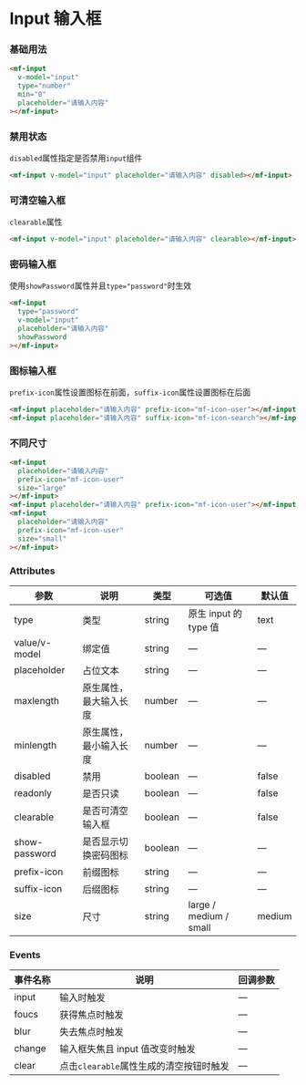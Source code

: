 # Input 输入框

### 基础用法

```html
<mf-input
  v-model="input"
  type="number"
  min="0"
  placeholder="请输入内容"
></mf-input>
```

### 禁用状态

`disabled`属性指定是否禁用`input`组件

```html
<mf-input v-model="input" placeholder="请输入内容" disabled></mf-input>
```

### 可清空输入框

`clearable`属性

```html
<mf-input v-model="input" placeholder="请输入内容" clearable></mf-input>
```

### 密码输入框

使用`showPassword`属性并且`type="password"`时生效

```html
<mf-input
  type="password"
  v-model="input"
  placeholder="请输入内容"
  showPassword
></mf-input>
```

### 图标输入框

`prefix-icon`属性设置图标在前面，`suffix-icon`属性设置图标在后面

```html
<mf-input placeholder="请输入内容" prefix-icon="mf-icon-user"></mf-input>
<mf-input placeholder="请输入内容" suffix-icon="mf-icon-search"></mf-input>
```

### 不同尺寸

```html
<mf-input
  placeholder="请输入内容"
  prefix-icon="mf-icon-user"
  size="large"
></mf-input>
<mf-input placeholder="请输入内容" prefix-icon="mf-icon-user"></mf-input>
<mf-input
  placeholder="请输入内容"
  prefix-icon="mf-icon-user"
  size="small"
></mf-input>
```

### Attributes

| 参数          | 说明                   | 类型    | 可选值                 | 默认值 |
| ------------- | ---------------------- | ------- | ---------------------- | ------ |
| type          | 类型                   | string  | 原生 input 的 type 值  | text   |
| value/v-model | 绑定值                 | string  | —                      | —      |
| placeholder   | 占位文本               | string  | —                      | —      |
| maxlength     | 原生属性，最大输入长度 | number  | —                      | —      |
| minlength     | 原生属性，最小输入长度 | number  | —                      | —      |
| disabled      | 禁用                   | boolean | —                      | false  |
| readonly      | 是否只读               | boolean | —                      | false  |
| clearable     | 是否可清空输入框       | boolean | —                      | false  |
| show-password | 是否显示切换密码图标   | boolean | —                      | —      |
| prefix-icon   | 前缀图标               | string  | —                      | —      |
| suffix-icon   | 后缀图标               | string  | —                      | —      |
| size          | 尺寸                   | string  | large / medium / small | medium |

### Events

| 事件名称 | 说明                                    | 回调参数 |
| -------- | --------------------------------------- | -------- |
| input    | 输入时触发                              | —        |
| foucs    | 获得焦点时触发                          | —        |
| blur     | 失去焦点时触发                          | —        |
| change   | 输入框失焦且 input 值改变时触发         | —        |
| clear    | 点击`clearable`属性生成的清空按钮时触发 | —        |
